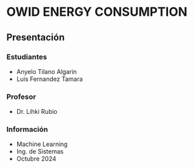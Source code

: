 # **OWID ENERGY CONSUMPTION**

## **Presentación**

### **Estudiantes**

- Anyelo Tilano Algarin
- Luis Fernandez Tamara

### **Profesor**

- Dr. Lihki Rubio 

### **Información**

- Machine Learning
- Ing. de Sistemas
- Octubre 2024

